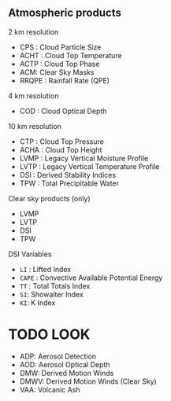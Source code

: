 ## Atmospheric products 

2 km resolution 
- CPS : Cloud Particle Size
- ACHT : Cloud Top Temperature
- ACTP : Cloud Top Phase
- ACM: Clear Sky Masks
- RRQPE : Rainfall Rate (QPE)

4 km resolution 
- COD : Cloud Optical Depth

10 km resolution 
- CTP : Cloud Top Pressure
- ACHA : Cloud Top Height
- LVMP : Legacy Vertical Moisture Profile
- LVTP : Legacy Vertical Temperature Profile
- DSI : Derived Stability Indices
- TPW : Total Precipitable Water

Clear sky products (only)
- LVMP
- LVTP
- DSI
- TPW 

DSI Variables 
- `LI` : Lifted Index
- `CAPE` : Convective Available Potential Energy
- `TT` : Total Totals Index
- `SI`: Showalter Index
- `KI`: K Index
 



# TODO LOOK
- ADP: Aerosol Detection
- AOD: Aerosol Optical Depth 
- DMW: Derived Motion Winds
- DMWV: Derived Motion Winds (Clear Sky)
- VAA: Volcanic Ash
 
 
 
 